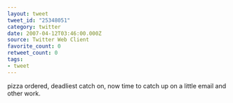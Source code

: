 ```yaml
---
layout: tweet
tweet_id: "25348051"
category: twitter
date: 2007-04-12T03:46:00.000Z
source: Twitter Web Client
favorite_count: 0
retweet_count: 0
tags:
- tweet
---
```


pizza ordered, deadliest catch on, now time to catch up on a little email and other work.
